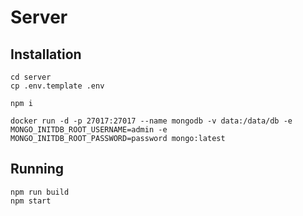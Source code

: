 # Server

## Installation

```shell
cd server
cp .env.template .env
```

```shell
npm i
```

```shell
docker run -d -p 27017:27017 --name mongodb -v data:/data/db -e MONGO_INITDB_ROOT_USERNAME=admin -e MONGO_INITDB_ROOT_PASSWORD=password mongo:latest
```

## Running

```shell
npm run build
npm start
```
